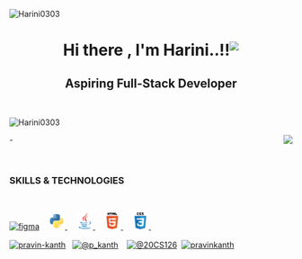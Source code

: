 <p align="left"> <img src="https://komarev.com/ghpvc/?username=Harini0303&label=Profile%20views&color=0e75b6&style=flat" alt="Harini0303"/> </p>

<h1 align="center">Hi there , I'm Harini..!!<img src="https://raw.githubusercontent.com/TheDudeThatCode/TheDudeThatCode/master/Assets/Hi.gif" height="25" style="max-width: 100%; display: inline-block;" data-target="animated-image.originalImage"></h1>
<h2 align="Center">Aspiring Full-Stack Developer</h2></br>

<p align="left"> <img src="https://komarev.com/ghpvc/?username=Harini0303&label=Profile%20views&color=0e75b6&style=flat" alt="Harini0303"/> </p>

<!--- 👨‍🎓 Pursuing IV BE CSE at 𝗞𝗣𝗥𝗜𝗘𝗧

- 🔭 Building up my **BullSight**-->
  <img align="right" src="https://media.giphy.com/media/SWoSkN6DxTszqIKEqv/giphy.gif" height="40%" data-target="animated-image.originalImage">

-<!-- 📄 Check out my Resume [Here](https://drive.google.com/file/d/1PAX5RLLBq-uDSB7NLuopEkSjDQQPUusC/view?usp=sharing)-->

<!-- <div style="text-align: right;"><img style="float:right; right:40px; top:0px; width: 60%; display: inline-block;" src="https://media.giphy.com/media/SWoSkN6DxTszqIKEqv/giphy.gif" height="70%" data-target="animated-image.originalImage"></div>-->
</br>
<h3 align="left" ><b>SKILLS & TECHNOLOGIES</b></h3></br>
<p align="left"> 
  <!--figma-->
<a href="https://www.figma.com/" target="_blank" rel="noreferrer"> <img src="https://www.vectorlogo.zone/logos/figma/figma-icon.svg" alt="figma" width="30" height="30"/></a>&nbsp; &nbsp;
   <!--python-->
  <a href="https://www.python.org" target="_blank" rel="noreferrer"> <img src="https://raw.githubusercontent.com/devicons/devicon/master/icons/python/python-original.svg" alt="python" width="30" height="30"/> </a> &nbsp; &nbsp;
  <!--django-->
<!--  <a href="https://www.djangoproject.com/" target="_blank" rel="noreferrer"> <img src="https://cdn.worldvectorlogo.com/logos/django.svg" alt="django" width="30" height="30"/> --><!--</a>&nbsp; &nbsp;--> 
  <!--react-->
  <!--<a href="https://reactjs.org/" target="_blank" rel="noreferrer"> <img src="https://raw.githubusercontent.com/devicons/devicon/master/icons/react/react-original-wordmark.svg" alt="react" width="30" height="30"/> </a>&nbsp; &nbsp;-->
  <!--java-->
  <a href="https://www.java.com" target="_blank" rel="noreferrer"> <img src="https://raw.githubusercontent.com/devicons/devicon/master/icons/java/java-original.svg" alt="java" width="30" height="30"/> </a>&nbsp; &nbsp;
  <!--html-->
  <a href="https://www.w3schools.com/html/" target="_blank" rel="noreferrer"> <img src="https://raw.githubusercontent.com/devicons/devicon/master/icons/html5/html5-original-wordmark.svg" alt="html5" width="30" height="30"/> </a>&nbsp; &nbsp;
 <!--css-->
 <a href="https://www.w3schools.com/css/" target="_blank" rel="noreferrer"> <img src="https://raw.githubusercontent.com/devicons/devicon/master/icons/css3/css3-original-wordmark.svg" alt="css3" width="30" height="30"/> </a> &nbsp; &nbsp;
 <!--javascript-->
 <a href="https://developer.mozilla.org/en-US/docs/Web/JavaScript" target="_blank" rel="noreferrer">
   <!--<img src="https://raw.githubusercontent.com/devicons/devicon/master/icons/javascript/javascript-original.svg" alt="javascript" width="30" height="30"/> </a>&nbsp; &nbsp;

</p>
<!--<h3 align="left" ><b>CODING PROFICIENCY</b></h3></br>-->
<p align="left">
<a href="https://www.guvi.in/rpravinkanth653" target="_blank"><img align="center" src="https://play-lh.googleusercontent.com/lAFgx9P9v6g9CGiJ4yXEghRTGikQg88xuxOg30t_licriW4ODAyXVK4NHBJj-HGILw=w480-h960-rw" alt="pravin-kanth" height="40" width="40" /></a>&nbsp;&nbsp;
<a href="https://www.hackerrank.com/P_Kanth" target="_blank"><img align="center" src="https://raw.githubusercontent.com/rahuldkjain/github-profile-readme-generator/master/src/images/icons/Social/hackerrank.svg" alt="@p_kanth" height="25" width="25" /></a>&nbsp;&nbsp;&nbsp;
<a style="padding-top:10px;" href="https://www.interviewbit.com/profile/20CS126" target="_blank"><img align="center" src="https://img.icons8.com/bubbles/512/interviewbit.png" alt="@20CS126" height="34" width="34" /></a>&nbsp;
<a style="margin-bottom:18px" href="https://leetcode.com/Pravin-Kanth/" target="_blank"><img align="center" src="https://raw.githubusercontent.com/rahuldkjain/github-profile-readme-generator/master/src/images/icons/Social/leet-code.svg" alt="pravinkanth" height="27" width="30" /></a>&nbsp;
<!-- <a href="https://www.codechef.com/users/pravinkanth" target="_blank"><img align="center" src="https://gitgud.io/uploads/-/system/group/avatar/12294/cc.png" alt="pravinkanth" height="30" width="30" /></a>&nbsp;&nbsp; -->
<!--</p>
<h3 align="left" ><b>CONNECT WITH ME</b></h3></br>
<p align="left">
&nbsp;&nbsp;<a href="mailto:r.pravinkanth653@gmail.com" target="_blank"><img align="center" src="https://mailmeteor.com/logos/assets/PNG/Gmail_Logo_512px.png" alt="pravin-kanth" height="20" width="25" /></a>
<a href="https://www.linkedin.com/in/pravin-kanth-a71755205/" target="_blank"><img align="center" src="https://raw.githubusercontent.com/rahuldkjain/github-profile-readme-generator/master/src/images/icons/Social/linked-in-alt.svg" alt="pravin-kanth" height="24" width="60" style="padding-bottom:4px;" /></a>
<a href="https://www.youtube.com/channel/UCQBBrTP7juUvB5ElTlUR-6w" target="_blank"><img align="center" src="https://raw.githubusercontent.com/rahuldkjain/github-profile-readme-generator/master/src/images/icons/Social/youtube.svg" alt="mcpyon" height="30" width="30" style="padding-top:2px;" /></a>&nbsp;&nbsp;&nbsp;
<a href="https://instagram.com/p._.kanth.__.03" target="_blank"><img align="center" src="https://raw.githubusercontent.com/rahuldkjain/github-profile-readme-generator/master/src/images/icons/Social/instagram.svg" alt="p._.kanth.__.03" height="23" width="30" /></a>
</p>
<!-- <img src="https://github-readme-stats.vercel.app/api/top-langs/?username=pravinkanth&layout=compact"/> -->

<!--<img align="left" height="180em" src="https://github-readme-stats-git-masterrstaa-rickstaa.vercel.app/api?username=PravinKanth&show_icons=true&hide_border=true&&count_private=false&include_all_commits=true" />

<img src="https://github-readme-stats-git-masterrstaa-rickstaa.vercel.app/api/top-langs/?username=pravinkanth&layout=compact"/>

<!-- <img height="180em" src="https://github-readme-stats.vercel.app/api?username=PravinKanth&show_icons=true&hide_border=true&&count_private=false&include_all_commits=true" /> -->

<!-- <img align="left" height="180em" src="https://github-readme-stats-git-masterrstaa-rickstaa.vercel.app/api?username=PravinKanth&show_icons=true&hide_border=true&&count_private=false&include_all_commits=true" /> -->

